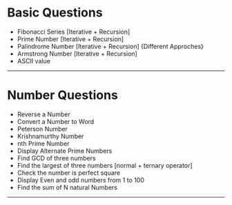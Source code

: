 # Basic Questions

* Fibonacci Series [Iterative + Recursion]
* Prime Number [Iterative + Recursion]
* Palindrome Number [Iterative + Recursion] {Different Approches}
* Armstrong Number [Iterative + Recursion]
* ASCII value 

<hr>

# Number Questions

* Reverse a Number
* Convert a Number to Word
* Peterson Number
* Krishnamurthy Number
* nth Prime Number
* Display Alternate Prime Numbers
* Find GCD of three numbers
* Find the largest of three numbers [normal + ternary operator]
* Check the number is perfect square
* Display Even and odd numbers from 1 to 100
* Find the sum of N natural Numbers

<hr>

